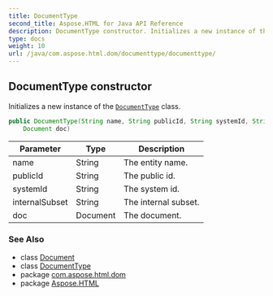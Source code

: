 ```yaml
---
title: DocumentType
second_title: Aspose.HTML for Java API Reference
description: DocumentType constructor. Initializes a new instance of the DocumentType class
type: docs
weight: 10
url: /java/com.aspose.html.dom/documenttype/documenttype/
---
```

## DocumentType constructor

Initializes a new instance of the [`DocumentType`](../) class.

```java
public DocumentType(String name, String publicId, String systemId, String internalSubset, 
    Document doc)
```

| Parameter | Type | Description |
| --- | --- | --- |
| name | String | The entity name. |
| publicId | String | The public id. |
| systemId | String | The system id. |
| internalSubset | String | The internal subset. |
| doc | Document | The document. |

### See Also

* class [Document](../../document/)
* class [DocumentType](../)
* package [com.aspose.html.dom](../../documenttype/)
* package [Aspose.HTML](../../../)
